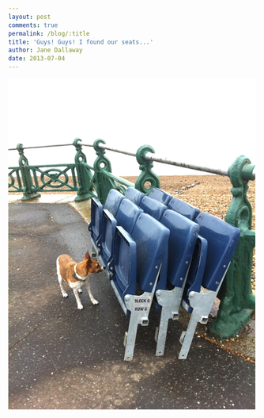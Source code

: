 ```yaml
---
layout: post
comments: true
permalink: /blog/:title
title: 'Guys! Guys! I found our seats...'
author: Jane Dallaway
date: 2013-07-04
---
```


<div><a href="/media/NAphoto.JPG"><img src="/media/NAphoto.JPG.500.JPG" width="500" height="669"/></a></div>


 
    
